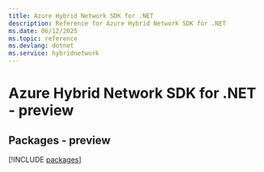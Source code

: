 ```yaml
---
title: Azure Hybrid Network SDK for .NET
description: Reference for Azure Hybrid Network SDK for .NET
ms.date: 06/12/2025
ms.topic: reference
ms.devlang: dotnet
ms.service: hybridnetwork
---
```

# Azure Hybrid Network SDK for .NET - preview
## Packages - preview
[!INCLUDE [packages](hybrid-network-index.md)]